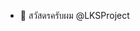 - 👋 สวัสดรครับผม @LKSProject

<!---
LKSProject/LKSProject is a ✨ special ✨ repository because its `README.md` (this file) appears on your GitHub profile.
You can click the Preview link to take a look at your changes.
--->
